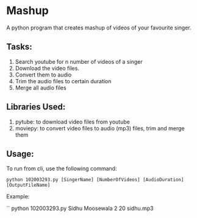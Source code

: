# Mashup

A python program that creates mashup of videos of your favourite singer.

## Tasks:

1. Search youtube for n number of videos of a singer
2. Download the video files.
3. Convert them to audio
4. Trim the audio files to certain duration
5. Merge all audio files

## Libraries Used:

1. pytube: to download video files from youtube
2. moviepy:	to convert video files to audio (mp3) files, trim and merge them

## Usage:

To run from cli, use the following command:

`` python 102003293.py [SingerName] [NumberOfVideos] [AudioDuration] [OutputFileName] ``


Example:

`` python 102003293.py Sidhu Moosewala 2 20 sidhu.mp3
